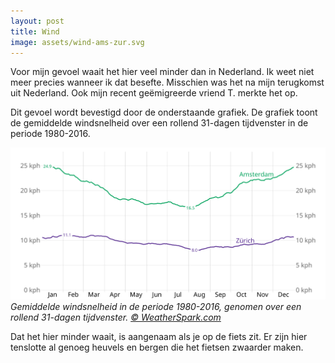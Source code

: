 ```yaml
---
layout: post
title: Wind
image: assets/wind-ams-zur.svg
---
```


Voor mijn gevoel waait het hier veel minder dan in Nederland. Ik weet niet meer precies wanneer ik dat besefte. Misschien was het na mijn terugkomst uit Nederland. Ook mijn recent geëmigreerde vriend T. merkte het op.

Dit gevoel wordt bevestigd door de onderstaande grafiek. De grafiek toont de gemiddelde windsnelheid over een rollend 31-dagen tijdvenster in de periode 1980-2016.

![](assets/wind-ams-zur.svg)
_Gemiddelde windsnelheid in de periode 1980-2016, genomen over een rollend 31-dagen tijdvenster. [© WeatherSpark.com](https://weatherspark.com/compare/y/60160~51381/Comparison-of-the-Average-Weather-in-Z%C3%BCrich-and-Amsterdam)_

Dat het hier minder waait, is aangenaam als je op de fiets zit. Er zijn hier tenslotte al genoeg heuvels en bergen die het fietsen zwaarder maken.
